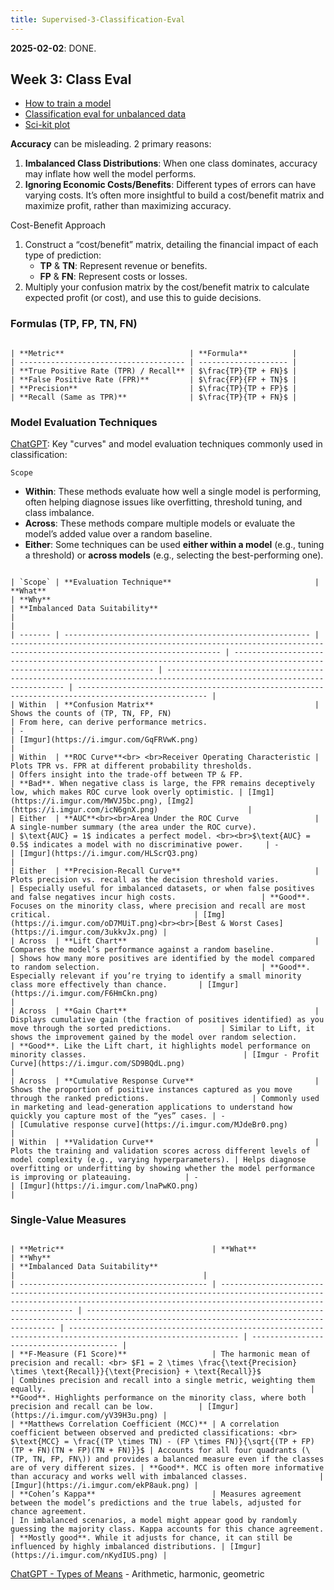 ```yaml
---
title: Supervised-3-Classification-Eval
---
```


**2025-02-02**: DONE.

## Week 3: Class Eval

- [How to train a model](https://sebastianraschka.com/faq/docs/evaluate-a-model.html)
- [Classification eval for unbalanced data](https://classeval.wordpress.com/introduction/introduction-to-the-precision-recall-plot/)
- [Sci-kit plot](https://github.com/reiinakano/scikit-plot)


**Accuracy** can be misleading. 2 primary reasons:
1. **Imbalanced Class Distributions**: When one class dominates, accuracy may inflate how well the model performs.
2. **Ignoring Economic Costs/Benefits**: Different types of errors can have varying costs. It’s often more insightful to build a cost/benefit matrix and maximize profit, rather than maximizing accuracy.

Cost-Benefit Approach
1. Construct a “cost/benefit” matrix, detailing the financial impact of each type of prediction:
   - **TP** & **TN**: Represent revenue or benefits.
   - **FP** & **FN**: Represent costs or losses.
2. Multiply your confusion matrix by the cost/benefit matrix to calculate expected profit (or cost), and use this to guide decisions.

### Formulas (TP, FP, TN, FN)

```ad-sam

| **Metric**                            | **Formula**          |
| ------------------------------------- | -------------------- |
| **True Positive Rate (TPR) / Recall** | $\frac{TP}{TP + FN}$ |
| **False Positive Rate (FPR)**         | $\frac{FP}{FP + TN}$ |
| **Precision**                         | $\frac{TP}{TP + FP}$ |
| **Recall (Same as TPR)**              | $\frac{TP}{TP + FN}$ |

```


### Model Evaluation Techniques

[ChatGPT](https://chatgpt.com/share/435a9d82-0d85-4b76-bbec-5b73391dc0f6): Key "curves" and model evaluation techniques commonly used in classification:

`Scope`
- **Within**: These methods evaluate how well a single model is performing, often helping diagnose issues like overfitting, threshold tuning, and class imbalance.
- **Across**: These methods compare multiple models or evaluate the model’s added value over a random baseline.
- **Either**: Some techniques can be used **either within a model** (e.g., tuning a threshold) or **across models** (e.g., selecting the best-performing one).

```ad-sam

| `Scope` | **Evaluation Technique**                                | **What**                                                                                                              | **Why**                                                                                                                    | **Imbalanced Data Suitability**                                                                                       |                                                                                                     |
| ------- | ------------------------------------------------------- | --------------------------------------------------------------------------------------------------------------------- | -------------------------------------------------------------------------------------------------------------------------- | --------------------------------------------------------------------------------------------------------------------- | --------------------------------------------------------------------------------------------------- |
| Within  | **Confusion Matrix**                                    | Shows the counts of (TP, TN, FP, FN)                                                                                  | From here, can derive performance metrics.                                                                                 | -                                                                                                                     | [Imgur](https://i.imgur.com/GqFRVwK.png)                                                            |
| Within  | **ROC Curve**<br> <br>Receiver Operating Characteristic | Plots TPR vs. FPR at different probability thresholds.                                                                | Offers insight into the trade-off between TP & FP.                                                                         | **Bad**. When negative class is large, the FPR remains deceptively low, which makes ROC curve look overly optimistic. | [Img1](https://i.imgur.com/MWVJ5bc.png), [Img2](https://i.imgur.com/icN6gnX.png)                    |
| Either  | **AUC**<br><br>Area Under the ROC Curve                 | A single-number summary (the area under the ROC curve).                                                               | $\text{AUC} = 1$ indicates a perfect model. <br><br>$\text{AUC} = 0.5$ indicates a model with no discriminative power.     | -                                                                                                                     | [Imgur](https://i.imgur.com/HLScrQ3.png)                                                            |
| Either  | **Precision-Recall Curve**                              | Plots precision vs. recall as the decision threshold varies.                                                          | Especially useful for imbalanced datasets, or when false positives and false negatives incur high costs.                   | **Good**. Focuses on the minority class, where precision and recall are most critical.                                | [Img](https://i.imgur.com/oD7MUiT.png)<br><br>[Best & Worst Cases](https://i.imgur.com/3ukkvJx.png) |
| Across  | **Lift Chart**                                          | Compares the model’s performance against a random baseline.                                                           | Shows how many more positives are identified by the model compared to random selection.                                    | **Good**. Especially relevant if you’re trying to identify a small minority class more effectively than chance.       | [Imgur](https://i.imgur.com/F6HmCkn.png)                                                            |
| Across  | **Gain Chart**                                          | Displays cumulative gain (the fraction of positives identified) as you move through the sorted predictions.           | Similar to Lift, it shows the improvement gained by the model over random selection.                                       | **Good**. Like the Lift chart, it highlights model performance on minority classes.                                   | [Imgur - Profit Curve](https://i.imgur.com/SD9BQdL.png)                                             |
| Across  | **Cumulative Response Curve**                           | Shows the proportion of positive instances captured as you move through the ranked predictions.                       | Commonly used in marketing and lead-generation applications to understand how quickly you capture most of the “yes” cases. | -                                                                                                                     | [Cumulative response curve](https://i.imgur.com/MJdeBr0.png)                                        |
| Within  | **Validation Curve**                                    | Plots the training and validation scores across different levels of model complexity (e.g., varying hyperparameters). | Helps diagnose overfitting or underfitting by showing whether the model performance is improving or plateauing.            | -                                                                                                                     | [Imgur](https://i.imgur.com/lnaPwKO.png)                                                            |

```


### Single-Value Measures

```ad-sam

| **Metric**                                 | **What**                                                                                                                                                                          | **Why**                                                                                                                               | **Imbalanced Data Suitability**                                                                              |                                          |
| ------------------------------------------ | --------------------------------------------------------------------------------------------------------------------------------------------------------------------------------- | ------------------------------------------------------------------------------------------------------------------------------------- | ------------------------------------------------------------------------------------------------------------ | ---------------------------------------- |
| **F-Measure (F1 Score)**                   | The harmonic mean of precision and recall: <br> $F1 = 2 \times \frac{\text{Precision} \times \text{Recall}}{\text{Precision} + \text{Recall}}$                                    | Combines precision and recall into a single metric, weighting them equally.                                                           | **Good**. Highlights performance on the minority class, where both precision and recall can be low.          | [Imgur](https://i.imgur.com/yV39H3u.png) |
| **Matthews Correlation Coefficient (MCC)** | A correlation coefficient between observed and predicted classifications: <br> $\text{MCC} = \frac{(TP \times TN) - (FP \times FN)}{\sqrt{(TP + FP)(TP + FN)(TN + FP)(TN + FN)}}$ | Accounts for all four quadrants (\(TP, TN, FP, FN\)) and provides a balanced measure even if the classes are of very different sizes. | **Good**. MCC is often more informative than accuracy and works well with imbalanced classes.                | [Imgur](https://i.imgur.com/ekP8auk.png) |
| **Cohen’s Kappa**                          | Measures agreement between the model’s predictions and the true labels, adjusted for chance agreement.                                                                            | In imbalanced scenarios, a model might appear good by randomly guessing the majority class. Kappa accounts for this chance agreement. | **Mostly good**. While it adjusts for chance, it can still be influenced by highly imbalanced distributions. | [Imgur](https://i.imgur.com/nKydIUS.png) |

```

[ChatGPT - Types of Means](https://chatgpt.com/share/679fa4e5-5a1c-8000-a4c1-0c6d86650e7e) - Arithmetic, harmonic, geometric






